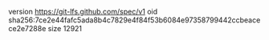 version https://git-lfs.github.com/spec/v1
oid sha256:7ce2e44fafc5ada8b4c7829e4f84f53b6084e97358799442ccbeacece2e7288e
size 12921
